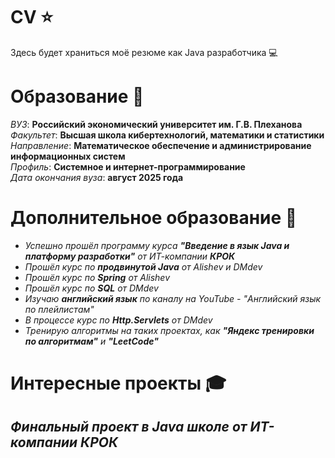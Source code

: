 # CV :star:
Здесь будет храниться моё резюме как Java разработчика :computer:

# Образование :closed_book:
*ВУЗ*: **Российский экономический университет им. Г.В. Плеханова**  
*Факультет*: **Высшая школа кибертехнологий, математики и статистики**  
*Направление*: **Математическое обеспечение и администрирование информационных систем**  
*Профиль*: **Системное и интернет-программирование**  
*Дата окончания вуза*: **август 2025 года**   
# Дополнительное образование :memo:
* *Успешно прошёл программу курса **"Введение в язык Java и платформу разработки"** от ИТ-компании **КРОК***
* *Прошёл курс по **продвинутой Java** от Alishev и DMdev*
* *Прошёл курс по **Spring** от Alishev*
* *Прошёл курс по **SQL** от DMdev*
* *Изучаю **английский язык** по каналу на YouTube - "Английский язык по плейлистам"*
* *В процессе курс по **Http.Servlets** от DMdev*
* *Тренирую алгоритмы на таких проектах, как **"Яндекс тренировки по алгоритмам"** и **"LeetCode"*** 
# Интересные проекты :mortar_board:
## *Финальный проект в Java школе от ИТ-компании КРОК*
  




